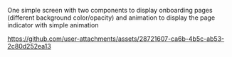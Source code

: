 One simple screen with two components to display onboarding pages (different background color/opacity) and animation to display the page indicator with simple animation

https://github.com/user-attachments/assets/28721607-ca6b-4b5c-ab53-2c80d252ea13
